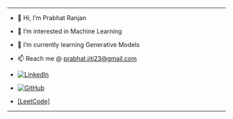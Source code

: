 
---

- 👋 Hi, I’m Prabhat Ranjan
- 👀 I’m interested in Machine Learning
- 🌱 I’m currently learning Generative Models
- 📫 Reach me @ [prabhat.iitj23@gmail.com](mailto:prabhat.iitj23@gmail.com)

- [![LinkedIn](https://i.sstatic.net/gVE0j.png)](https://www.linkedin.com/in/prabhat-ranjan-iitj/)
- [![GitHub](https://i.sstatic.net/tskMh.png)](https://github.com/M23CSA017)
- [[LeetCode]](https://leetcode.com/u/_outlier/)

---

<!---
M23CSA017/M23CSA017 is a ✨ special ✨ repository because its `README.md` (this file) appears on your GitHub profile.
You can click the Preview link to take a look at your changes.
--->
